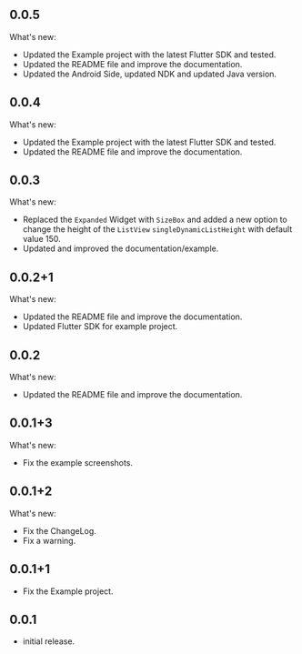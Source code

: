 ## 0.0.5

What's new:
- Updated the Example project with the latest Flutter SDK and tested.
- Updated the README file and improve the documentation.
- Updated the Android Side, updated NDK and updated Java version.

## 0.0.4

What's new:
- Updated the Example project with the latest Flutter SDK and tested.
- Updated the README file and improve the documentation.

## 0.0.3

What's new:
- Replaced the `Expanded` Widget with `SizeBox` and added a new option to change the height of the `ListView` `singleDynamicListHeight` with default value 150.
- Updated and improved the documentation/example.

## 0.0.2+1

What's new:
- Updated the README file and improve the documentation.
- Updated Flutter SDK for example project.

## 0.0.2

What's new:
- Updated the README file and improve the documentation.

## 0.0.1+3

What's new:
- Fix the example screenshots.

## 0.0.1+2

What's new:
- Fix the ChangeLog.
- Fix a warning.

## 0.0.1+1

* Fix the Example project.

## 0.0.1

* initial release.
